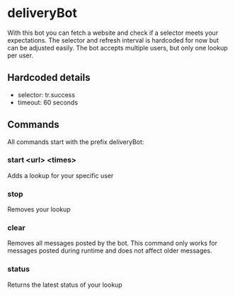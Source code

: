 # deliveryBot

With this bot you can fetch a website and check if a selector meets your expectations. The selector and refresh interval is hardcoded for now but can be adjusted easily. The bot accepts multiple users, but only one lookup per user.

## Hardcoded details

+ selector: tr.success
+ timeout: 60 seconds

## Commands

All commands start with the prefix deliveryBot:

### start \<url\> \<times\>
Adds a lookup for your specific user

### stop
Removes your lookup

### clear
Removes all messages posted by the bot. This command only works for messages posted during runtime and does not affect older messages.

### status
Returns the latest status of your lookup